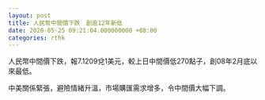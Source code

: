 ```yaml
---
layout: post
title: 人民幣中間價下跌　創逾12年新低
date: 2020-05-25 09:21:04.000000000 +08:00
categories: rthk
---
```


人民幣中間價下跌，報7.1209兌1美元，較上日中間價低270點子，創08年2月底以來最低。

中美關係緊張，避險情緒升溫，市場購匯需求增多，令中間價大幅下調。
